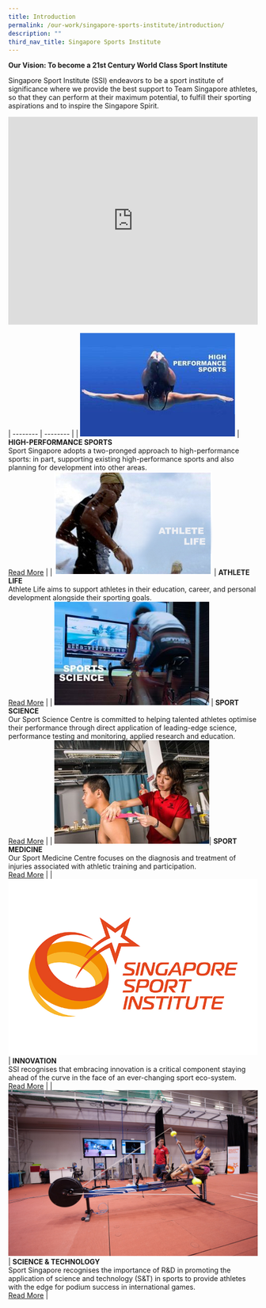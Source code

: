 ```yaml
---
title: Introduction
permalink: /our-work/singapore-sports-institute/introduction/
description: ""
third_nav_title: Singapore Sports Institute
---
```

**Our Vision: To become a 21st Century World Class Sport Institute**

Singapore Sport Institute (SSI) endeavors to be a sport institute of significance where we provide the best support to Team Singapore athletes, so that they can perform at their maximum potential, to fulfill their sporting aspirations and to inspire the Singapore Spirit.

<iframe allowfullscreen="true" frameborder="0" scrolling="no" style="border:none;overflow:hidden" height="420" width="100%" src="https://www.facebook.com/plugins/video.php?href=https%3A%2F%2Fwww.facebook.com%2Fsingaporesportinstitute%2Fvideos%2F607550659831202%2F&amp;show_text=0&amp;width=560"></iframe>


| -------- | -------- | 
| ![high performance](/images/Our%20Work/Singapore%20Sports%20Institute/Introduction/high%20performance.jpg) | **HIGH-PERFORMANCE SPORTS**<br>Sport Singapore adopts a two-pronged approach to high-performance sports: in part, supporting existing high-performance sports and also planning for development into other areas.<br>[Read More](/our-work/singapore-sports-institute/high-performance-sports/) | 
| ![Athlete Life](/images/Our%20Work/Singapore%20Sports%20Institute/Introduction/Athletelife.jpg) | **ATHLETE LIFE**<br>Athlete Life aims to support athletes in their education, career, and personal development alongside their sporting goals.<br>[Read More](/our-work/singapore-sports-institute/athlete-life/) | 
| ![Sports Science](/images/Our%20Work/Singapore%20Sports%20Institute/Introduction/Capture%20sport%20science.jpg) | **SPORT SCIENCE**<br>Our Sport Science Centre is committed to helping talented athletes optimise their performance through direct application of leading-edge science, performance testing and monitoring, applied research and education.<br>[Read More](/our-work/singapore-sports-institute/sport-science/) | 
| ![Sport Medicine](/images/Our%20Work/Singapore%20Sports%20Institute/Introduction/Sport%20medicine.jpg)| **SPORT MEDICINE**<br>Our Sport Medicine Centre focuses on the diagnosis and treatment of injuries associated with athletic training and participation.<br>[Read More](/our-work/singapore-sports-institute/sport-medicine/) | 
| ![SSI Innovation](/images/Our%20Work/Singapore%20Sports%20Institute/Introduction/SSI_NEW.jpg) | **INNOVATION**<br>SSI recognises that embracing innovation is a critical component staying ahead of the curve in the face of an ever-changing sport eco-system.<br>[Read More](/our-work/singapore-sports-institute/innovation/) | 
| ![Science and Tech](/images/Our%20Work/Singapore%20Sports%20Institute/Introduction/Science%20and%20Tech%20RnD%20SSI.jpg) | **SCIENCE & TECHNOLOGY**<br>Sport Singapore recognises the importance of R&D in promoting the application of science and technology (S&T) in sports to provide athletes with the edge for podium success in international games.<br/>[Read More](/our-work/singapore-sports-institute/science-technology/) |